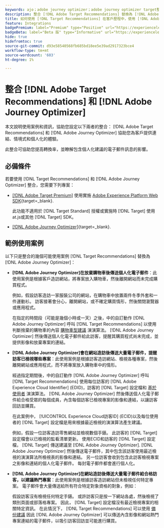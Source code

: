 ```yaml
---
keywords: ajo；adobe journey optimizer；adobe journey optimizer target整合；建議；target建議；整合
description: 整合 [!DNL Adobe Target Recommendations] 替換為 [!DNL Adobe Journey Optimizer].
title: 如何使用 [!DNL Target Recommendations] 在客戶歷程中，使用 [!DNL Adobe Journey Optimizer]？
feature: Integrations
badgePremium: label="Premium" type="Positive" url="https://experienceleague.adobe.com/docs/target/using/introduction/intro.html?lang=en#premium newtab=true" tooltip="檢視Target Premium包含的內容。"
badgeBeta: label="Beta 版" type="Informative" url="https://experienceleague.adobe.com/docs/target/using/introduction/intro.html#beta newtab=true" tooltip=" [!DNL Adobe Target] 有哪些 Beta 版功能。"
hide: true
hidefromtoc: true
source-git-commit: d93e58540568fb685bd18ee5e39ad2917323bce4
workflow-type: tm+mt
source-wordcount: '603'
ht-degree: 1%

---
```


# 整合 [!DNL Adobe Target Recommendations] 和 [!DNL Adobe Journey Optimizer]

本文說明使用案例和資訊，協助您設定以下兩者的整合： [!DNL Adobe Target Recommendations] 和 [!DNL Adobe Journey Optimizer] 協助您為客戶提供連結、情境式和個人化的體驗。

此整合可協助您提高轉換率，並瞭解包含個人化建議的電子郵件訊息的影響。

## 必備條件

若要使用 [!DNL Target Recommendations] 和 [!DNL Adobe Journey Optimizer] 整合，您需要下列專案：

* [[!DNL Adobe Target Premium]](/help/main/c-intro/intro.md#premium) 使用實施 [Adobe Experience Platform Web SDK](https://experienceleague.adobe.com/docs/target-dev/developer/client-side/aep-web-sdk.html){target=_blank}.

  此功能不適用於 [!DNL Target Standard] 授權或實施時 [!DNL Target] 使用at.js或其他 [!DNL Target] SDK。

* [[!DNL Adobe Journey Optimizer]](https://experienceleague.adobe.com/docs/journey-optimizer/using/ajo-home.html){target=_blank}.

## 範例使用案例

以下只是整合的幾個可能使用案例 [!DNL Target Recommendations] 替換為 [!DNL Adobe Journey Optimizer]：

* **[!DNL Adobe Journey Optimizer]在放棄購物車後傳送個人化電子郵件**：此使用案例是根據客戶造訪網站，將專案放入購物車，然後離開網站而未完成購買程式。

  例如，假設訪客造訪一家服裝公司的網站，在購物車中放置兩件冬季外套和一件運動衫。 訪客接著會分心，離開網站，或不確定購買情形，然後關閉瀏覽器或應用程式。

  在指定的時間段（可能是幾個小時或一天）之後，中的自訂動作 [!DNL Adobe Journey Optimizer] 呼叫 [!DNL Target Recommendations] 以使用判斷捨棄的購物車的內容 [購物車型建議](/help/main/c-recommendations/c-algorithms/base-the-recommendation-on-a-recommendation-key.md) 演演算法。 [!DNL Adobe Journey Optimizer] 然後傳送個人化電子郵件給此訪客，提醒其購買程式尚未完成，並提供影像和放棄專案的連結。

* **[!DNL Adobe Journey Optimizer]會在網站造訪後傳送大量電子郵件，提醒訪客已檢視哪些專案**：此使用案例是根據訪客造訪網站、檢視各種專案，然後離開網站或應用程式，而不將專案放入購物車中的情形。

  經過指定期間後，中的自訂動作 [!DNL Adobe Journey Optimizer] 呼叫 [!DNL Target Recommendations] 使用每位訪客的 [!DNL Adobe Experience Cloud Identifier] (EDID)，訪客的 [!DNL Target] 設定檔和 [基於使用者](/help/main/c-recommendations/c-algorithms/base-the-recommendation-on-a-recommendation-key.md) 演演算法。 [!DNL Adobe Journey Optimizer] 然後傳送個人化電子郵件給合格受眾的每個成員，內含每個訪客已檢視專案的影像和連結，以讓訪客回訪並購買。

  在此案例中， [!UICONTROL Experience Cloud訪客ID] (ECID)以及每位使用者的 [!DNL Target] 設定檔是用來根據最近檢視的演演算法產生建議。

  例如，假設一位訪客造訪零售網站並檢視數個手錶。 此訪客的 [!DNL Target] 設定檔會以已檢視的監看清單更新。 使用ECID和訪客的 [!DNL Target] 設定檔， [!DNL Target] 傳送建議至 [!DNL Adobe Journey Optimizer]. [!DNL Adobe Journey Optimizer] 然後傳送電子郵件，其中包含該訪客使用最近檢視的演演算法所檢視表的影像和連結。 另一位訪客會收到包含此訪客檢視專案之影像和連結的個人化電子郵件。 每封電子郵件都會進行個人化。

* **[!DNL Adobe Journey Optimizer]在網站造訪後傳送大量電子郵件給合格訪客，以建議熱門專案**：此使用案例是根據訪客造訪網站但未檢視任何特定專案。 電子郵件會大量傳送給所有符合特定對象資格的對象，例如：

  假設訪客沒有檢視任何特定手錶。 或許訪客只是按一下網站各處，然後檢視了類別頁面或部落格專案。 因此， [!DNL Target] 設定檔沒有最近檢視專案的相關特定資訊。 在此情況下， [!DNL Target Recommendations] 可以使用 [備份建議](/help/main/c-recommendations/c-algorithms/backup-recs.md) 因此 [!DNL Adobe Journey Optimizer] 可以傳送內含影像和網站熱門專案連結的電子郵件，以吸引訪客回訪並可能進行購買。


